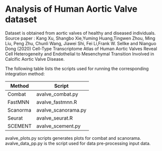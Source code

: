 # Analysis of Human Aortic Valve dataset

Dataset is obtained from aortic valves of healthy and diseased individuals. 
Source paper : Kang Xu, Shangbo Xie,Yuming Huang,Tingwen Zhou, Ming Liu, Peng Zhu, Chunli Wang, Jiawei Shi, Fei Li,Frank W. Sellke and Nianguo Dong (2020) Cell-Type Transcriptome Atlas of Human Aortic Valves Reveal Cell Heterogeneity and Endothelial to Mesenchymal Transition Involved in Calcific Aortic Valve Disease.

The following table lists the scripts used for running the corresponding integration method:

| Method   | Script              |
| -------- | ------------------- |
| Combat   | avalve_combat.py    |
| FastMNN  | avalve_fastmnn.R    |
| Scanorma | avalve_scanorama.py |
| Seurat   | avalve_seurat.R     |
| SCEMENT  | avalve_scement.py   |

avalve_plots.py scripts generates plots for combat and scanorama.
avalve_data_pp.py is the script used for data pre-processing input data.
